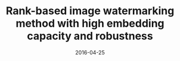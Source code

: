 ---
title: "Rank-based image watermarking method with high embedding capacity and robustness"
authors:
- Zong Tianrui
- Xiang Yong
- Guo Song
- Rong Yue


date: "2016-04-25"
doi: ""

# Publication type.
# 1 = Conference paper; 2 = Journal article;
# 3 = Preprint Paper; 4 = Report; 5 = Book; 6 = Book section;
# 7 = Thesis; 8 = Patent
publication_types: ["2"]

# Publication name and optional abbreviated publication name.
publication: "*IEEE Access*"
publication_short: "IEEE ACCESS"

url_pdf: https://ieeexplore.ieee.org/iel7/6287639/6514899/07458817.pdf
# url_code: ''
# url_dataset: ''
# url_poster: ''
# url_project: ''
# url_slides: ''
# url_video: ''

---